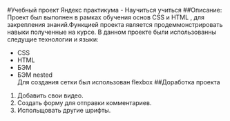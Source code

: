 #Учебный проект Яндекс практикума - Научиться учиться
##Описание: 
Проект был выполнен в рамках обучения основ CSS и HTML , для закрепления знаний.Функцией проекта является продеммонстрировать навыки полученные на курсе. В данном проекте были использованны следущие технологии и языки: 
* CSS
* HTML
* БЭМ 
* БЭМ nested  
Для создания сетки был использован flexbox
##Доработка проекта 
1. Добавить свои видео.
2. Создать форму для отправки комментариев. 
3. Испольщовать другие шрифты. 